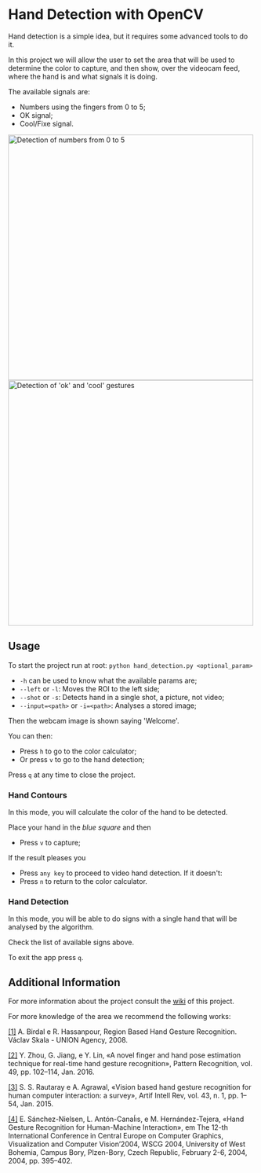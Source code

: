 # Hand Detection with OpenCV

Hand detection is a simple idea, but it requires some advanced tools to do it.

In this project we will allow the user to set the area that will be used to determine the color to capture, and then show, over the videocam feed, where the hand is and what signals it is doing.

The available signals are:

-   Numbers using the fingers from 0 to 5;
-   OK signal;
-   Cool/Fixe signal.

<img src="https://user-images.githubusercontent.com/9451036/52899416-d2781b00-31e1-11e9-95fd-eaddab198953.png" alt="Detection of numbers from 0 to 5" width="500" />

<img src="https://user-images.githubusercontent.com/9451036/52899444-3ac6fc80-31e2-11e9-8e4a-62c029e90061.png" alt="Detection of 'ok' and 'cool' gestures" width="500" />

## Usage

To start the project run at root:
`python hand_detection.py <optional_param>`

-   `-h` can be used to know what the available params are;
-   `--left` or `-l`: Moves the ROI to the left side;
-   `--shot` or `-s`: Detects hand in a single shot, a picture, not video;
-   `--input=<path>` or `-i=<path>`: Analyses a stored image;

Then the webcam image is shown saying 'Welcome'.

You can then:

-   Press `h` to go to the color calculator;
-   Or press `v` to go to the hand detection;

Press `q` at any time to close the project.

### Hand Contours

In this mode, you will calculate the color of the hand to be detected.

Place your hand in the _blue square_ and then

-   Press `v` to capture;

If the result pleases you

-   Press `any key` to proceed to video hand detection.
    If it doesn't:
-   Press `n` to return to the color calculator.

### Hand Detection

In this mode, you will be able to do signs with a single hand that will be analysed by the algorithm.

Check the list of available signs above.

To exit the app press `q`.

## Additional Information

For more information about the project consult the [wiki](https://github.com/BlueDi/Hand-Detection/wiki) of this project.

For more knowledge of the area we recommend the following works:

[[1]](http://hdl.handle.net/11025/11096) A. Birdal e R. Hassanpour, Region Based Hand Gesture Recognition. Václav Skala - UNION Agency, 2008.

[[2]](https://doi.org/10.1016/j.patcog.2015.07.014) Y. Zhou, G. Jiang, e Y. Lin, «A novel finger and hand pose estimation technique for real-time hand gesture recognition», Pattern Recognition, vol. 49, pp. 102–114, Jan. 2016.

[[3]](https://doi.org/10.1007/s10462-012-9356-9) S. S. Rautaray e A. Agrawal, «Vision based hand gesture recognition for human computer interaction: a survey», Artif Intell Rev, vol. 43, n. 1, pp. 1–54, Jan. 2015.

[[4]](http://hdl.handle.net/11025/1847) E. Sánchez-Nielsen, L. Antón-Canaĺıs, e M. Hernández-Tejera, «Hand Gesture Recognition for Human-Machine Interaction», em The 12-th International Conference in Central Europe on Computer Graphics, Visualization and Computer Vision’2004, WSCG 2004, University of West Bohemia, Campus Bory, Plzen-Bory, Czech Republic, February 2-6, 2004, 2004, pp. 395–402.

